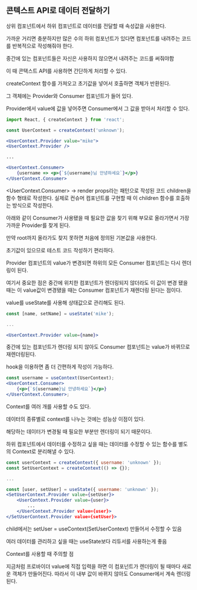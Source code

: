 ## 콘텍스트 API로 데이터 전달하기

상위 컴포넌트에서 하위 컴포넌트로 데이터를 전달할 때 속성값을 사용한다.

가까운 거리면 충분하지만 많은 수의 하위 컴포넌트가 있다면 컴포넌트를 내려주는 코드를 반복적으로 작성해줘야 한다.

중간에 있는 컴포넌트들은 자신은 사용하지 않으면서 내려주는 코드를 써줘야함

이 때 콘택스트 API를 사용하면 간단하게 처리할 수 있다.

createContext 함수를 가져오고 초기값을 넣어서 호출하면 객체가 반환된다.

그 객체에는 Provider와 Consumer 컴포넌트가 들어 있다.

Provider에서 value에 값을 넣어주면 Consumer에서 그 값을 받아서 처리할 수 있다.

```jsx
import React, { createContext } from 'react';

const UserContext = createContext('unknown');

<UserContext.Provider value="mike">
<UserContext.Provider />

...

<UserContext.Consumer>
	{username => <p>{`${username}님 안녕하세요`}</p>}
</UserContext.Consumer>
```

<UserContext.Consumer> → render props라는 패턴으로 작성된 코드
children을 함수 형태로 작성한다. 실제로 컨슈머 컴포넌트를 구현할 때 이 children 함수를 호출하는 방식으로 작성한다.

아래와 같이 Consumer가 사용됐을 때 필요한 값을 찾기 위해 부모로 올라가면서 가장 가까운 Provider를 찾게 된다.

만약 root까지 올라가도 찾지 못하면 처음에 정의된 기본값을 사용한다.

초기값이 있으므로 테스트 코드 작성하기 편리하다.

Provider 컴포넌트의 value가 변경되면 하위의 모든 Consumer 컴포넌트는 다시 렌더링이 된다.

여기서 중요한 점은 중간에 위치한 컴포넌트가 렌더링되지 않더라도 이 값이 변경 됐을 때는 이 value값이 변경됐을 때는 Consumer 컴포넌트가 재렌더링 된다는 점이다.

value를 useState를 사용해 상태값으로 관리해도 된다.

```jsx
const [name, setName] = useState('mike');

...

<UserContext.Provider value={name}>
```

중간에 있는 컴포넌트가 렌더링 되지 않아도 Consumer 컴포넌트는 value가 바뀌므로 재렌더링된다.

hook을 이용하면 좀 더 간편하게 작성이 가능하다.

```jsx
const username = useContext(UserContext);
<UserContext.Consumer>
    {<p>{`${username}님 안녕하세요`}</p>}
</UserContext.Consumer>;
```

Context를 여러 개를 사용할 수도 있다.

데이터의 종류별로 context를 나누는 것에는 성능상 이점이 있다.

해당하는 데이터가 변경될 때 필요한 부분만 렌더링이 되기 때문이다.

하위 컴포넌트에서 데이터를 수정하고 싶을 때는 데이터를 수정할 수 있는 함수를 별도의 Context로 분리해낼 수 있다.

```jsx
const userContext = createContext({ username: 'unknown' });
const SetUserContext = createContext(() => {});

...

const [user, setUser] = useState({ username: 'unknown' });
<SetUserContext.Provider value={setUser}>
	<UserContext.Provider value={user}>
		...
	</UserContext.Provider value={user}>
</SetUserContext.Provider value={setUser}>

```

child에서는 setUser = useContext(SetUserContext) 만들어서 수정할 수 있음

여러 데이터를 관리하고 싶을 때는 useState보다 리듀서를 사용하는게 좋음

Context를 사용할 때 주의할 점

지금처럼 프로바이더 value에 직접 입력을 하면 이 컴포넌트가 렌더링이 될 때마다 새로운 객체가 만들어진다. 따라서 이 내부 값이 바뀌지 않아도 Consumer에서 계속 렌더링 된다.
